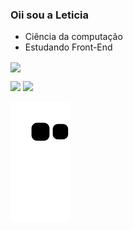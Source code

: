 ### Oii sou a Leticia
- Ciência da computação
- Estudando Front-End

<p>
<a href="https://github.com/Gurupreet">
  <img align="center" src="https://github-readme-stats.vercel.app/api/top-langs/?username=leticiamatie&theme=dracula&hide_langs_below=1" />
</a>
</p>

<p align="left">
   <a target="_blank" href="https://www.linkedin.com/in/leticia-matie-05522a23b/" alt="Linkedin">
  <img src="https://img.shields.io/badge/-LinkedIn-%230077B5?style=for-the-badge&logo=linkedin&logoColor=white" target="_blank"></a>
   
   <a target="_blank" href="mailto:matieleticia@gmail.com" alt="Gmail">
  <img src="https://img.shields.io/badge/Gmail-D14836?style=for-the-badge&logo=gmail&logoColor=white"</a>
</p>
  
![snake gif](https://github.com/leticiamatie/leticiamatie/blob/output/github-contribution-grid-snake.svg)
   
<!--
[![Top Langs](https://github-readme-stats.vercel.app/api/top-langs/?username=leticiamatie&layout=compact)](https://github.com/leticiamatie/github-readme-stats)
-->
